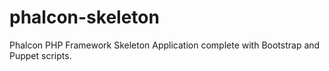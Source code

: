 phalcon-skeleton
================

Phalcon PHP Framework Skeleton Application complete with Bootstrap and Puppet scripts.
